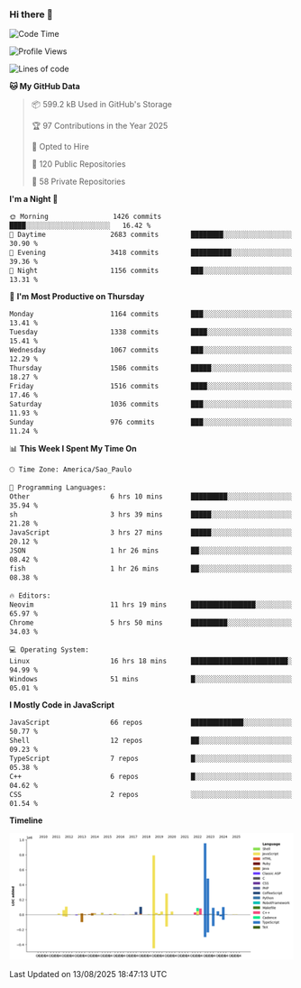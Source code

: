 ### Hi there 👋

<!--START_SECTION:waka-->
![Code Time](http://img.shields.io/badge/Code%20Time-7%2C338%20hrs%2058%20mins-blue)

![Profile Views](http://img.shields.io/badge/Profile%20Views-1-blue)

![Lines of code](https://img.shields.io/badge/From%20Hello%20World%20I%27ve%20Written-3.6%20million%20lines%20of%20code-blue)

**🐱 My GitHub Data** 

> 📦 599.2 kB Used in GitHub's Storage 
 > 
> 🏆 97 Contributions in the Year 2025
 > 
> 💼 Opted to Hire
 > 
> 📜 120 Public Repositories 
 > 
> 🔑 58 Private Repositories 
 > 
**I'm a Night 🦉** 

```text
🌞 Morning                1426 commits        ████░░░░░░░░░░░░░░░░░░░░░   16.42 % 
🌆 Daytime                2683 commits        ████████░░░░░░░░░░░░░░░░░   30.90 % 
🌃 Evening                3418 commits        ██████████░░░░░░░░░░░░░░░   39.36 % 
🌙 Night                  1156 commits        ███░░░░░░░░░░░░░░░░░░░░░░   13.31 % 
```
📅 **I'm Most Productive on Thursday** 

```text
Monday                   1164 commits        ███░░░░░░░░░░░░░░░░░░░░░░   13.41 % 
Tuesday                  1338 commits        ████░░░░░░░░░░░░░░░░░░░░░   15.41 % 
Wednesday                1067 commits        ███░░░░░░░░░░░░░░░░░░░░░░   12.29 % 
Thursday                 1586 commits        █████░░░░░░░░░░░░░░░░░░░░   18.27 % 
Friday                   1516 commits        ████░░░░░░░░░░░░░░░░░░░░░   17.46 % 
Saturday                 1036 commits        ███░░░░░░░░░░░░░░░░░░░░░░   11.93 % 
Sunday                   976 commits         ███░░░░░░░░░░░░░░░░░░░░░░   11.24 % 
```


📊 **This Week I Spent My Time On** 

```text
🕑︎ Time Zone: America/Sao_Paulo

💬 Programming Languages: 
Other                    6 hrs 10 mins       █████████░░░░░░░░░░░░░░░░   35.94 % 
sh                       3 hrs 39 mins       █████░░░░░░░░░░░░░░░░░░░░   21.28 % 
JavaScript               3 hrs 27 mins       █████░░░░░░░░░░░░░░░░░░░░   20.12 % 
JSON                     1 hr 26 mins        ██░░░░░░░░░░░░░░░░░░░░░░░   08.42 % 
fish                     1 hr 26 mins        ██░░░░░░░░░░░░░░░░░░░░░░░   08.38 % 

🔥 Editors: 
Neovim                   11 hrs 19 mins      ████████████████░░░░░░░░░   65.97 % 
Chrome                   5 hrs 50 mins       █████████░░░░░░░░░░░░░░░░   34.03 % 

💻 Operating System: 
Linux                    16 hrs 18 mins      ████████████████████████░   94.99 % 
Windows                  51 mins             █░░░░░░░░░░░░░░░░░░░░░░░░   05.01 % 
```

**I Mostly Code in JavaScript** 

```text
JavaScript               66 repos            █████████████░░░░░░░░░░░░   50.77 % 
Shell                    12 repos            ██░░░░░░░░░░░░░░░░░░░░░░░   09.23 % 
TypeScript               7 repos             █░░░░░░░░░░░░░░░░░░░░░░░░   05.38 % 
C++                      6 repos             █░░░░░░░░░░░░░░░░░░░░░░░░   04.62 % 
CSS                      2 repos             ░░░░░░░░░░░░░░░░░░░░░░░░░   01.54 % 
```



**Timeline**

![Lines of Code chart](https://raw.githubusercontent.com/jampow/jampow/master/assets/bar_graph.png)


 Last Updated on 13/08/2025 18:47:13 UTC
<!--END_SECTION:waka-->
